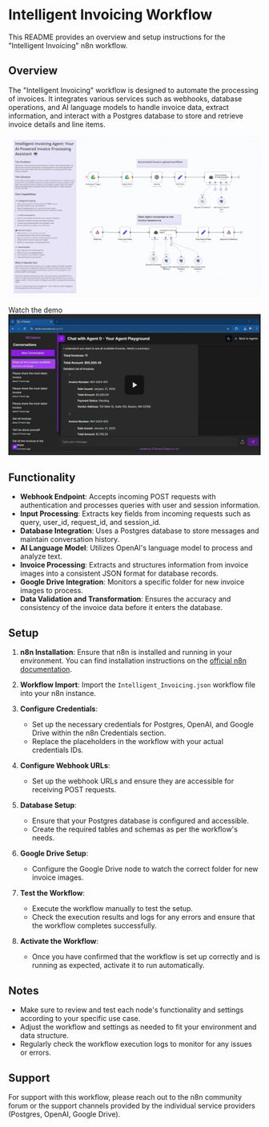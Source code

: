# Intelligent Invoicing Workflow

This README provides an overview and setup instructions for the "Intelligent Invoicing" n8n workflow.

## Overview

The "Intelligent Invoicing" workflow is designed to automate the processing of invoices. It integrates various services such as webhooks, database operations, and AI language models to handle invoice data, extract information, and interact with a Postgres database to store and retrieve invoice details and line items.

![Intelligent Invoicing Workflow Diagram](/images/workflowpicture.png)


Watch the demo [![Watch the demo video](/images/demo-thumnail.png)](https://drive.google.com/file/d/1f7nTpdGAobaGhbfCs45dRpFxlWvLYoxD/view?usp=sharing)

## Functionality

- **Webhook Endpoint**: Accepts incoming POST requests with authentication and processes queries with user and session information.
- **Input Processing**: Extracts key fields from incoming requests such as query, user_id, request_id, and session_id.
- **Database Integration**: Uses a Postgres database to store messages and maintain conversation history.
- **AI Language Model**: Utilizes OpenAI's language model to process and analyze text.
- **Invoice Processing**: Extracts and structures information from invoice images into a consistent JSON format for database records.
- **Google Drive Integration**: Monitors a specific folder for new invoice images to process.
- **Data Validation and Transformation**: Ensures the accuracy and consistency of the invoice data before it enters the database.

## Setup

1. **n8n Installation**: Ensure that n8n is installed and running in your environment. You can find installation instructions on the [official n8n documentation](https://docs.n8n.io/getting-started/installation/).

2. **Workflow Import**: Import the `Intelligent_Invoicing.json` workflow file into your n8n instance.

3. **Configure Credentials**:
   - Set up the necessary credentials for Postgres, OpenAI, and Google Drive within the n8n Credentials section.
   - Replace the placeholders in the workflow with your actual credentials IDs.

4. **Configure Webhook URLs**:
   - Set up the webhook URLs and ensure they are accessible for receiving POST requests.

5. **Database Setup**:
   - Ensure that your Postgres database is configured and accessible.
   - Create the required tables and schemas as per the workflow's needs.

6. **Google Drive Setup**:
   - Configure the Google Drive node to watch the correct folder for new invoice images.

7. **Test the Workflow**:
   - Execute the workflow manually to test the setup.
   - Check the execution results and logs for any errors and ensure that the workflow completes successfully.

8. **Activate the Workflow**:
   - Once you have confirmed that the workflow is set up correctly and is running as expected, activate it to run automatically.

## Notes

- Make sure to review and test each node's functionality and settings according to your specific use case.
- Adjust the workflow and settings as needed to fit your environment and data structure.
- Regularly check the workflow execution logs to monitor for any issues or errors.

## Support

For support with this workflow, please reach out to the n8n community forum or the support channels provided by the individual service providers (Postgres, OpenAI, Google Drive).